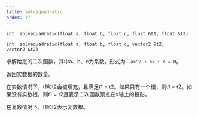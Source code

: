 ```yaml
---
title: solvequadratic
order: 77
---
```

`int  solvequadratic(float a, float b, float c, float &t1, float &t2)`

`int  solvequadratic(float a, float b, float c, vector2 &t2, vector2 &t2)`

求解给定的二次函数，其中a、b、c为系数，形式为：`ax^2 + bx + c = 0`。

返回实数根的数量。

在实数情况下，t1和t2会被填充，且满足t1 ≤ t2。如果只有一个根，则t1 = t2。如果没有实数根，则t1 = t2且表示二次函数顶点在x轴上的投影。

在复数情况下，t1和t2表示复数根。
